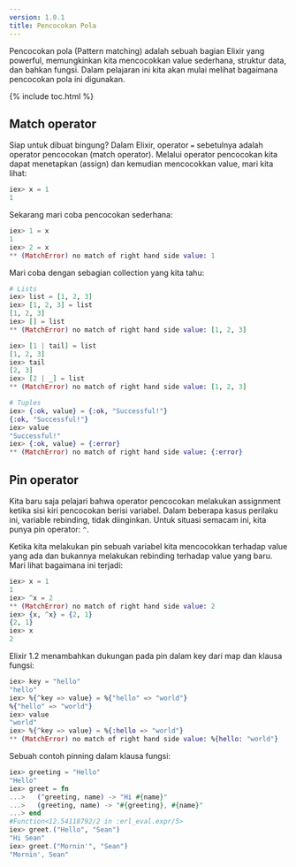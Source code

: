 ```yaml
---
version: 1.0.1
title: Pencocokan Pola
---
```


Pencocokan pola (Pattern matching) adalah sebuah bagian Elixir yang powerful, memungkinkan kita mencocokkan value sederhana, struktur data, dan bahkan fungsi. Dalam pelajaran ini kita akan mulai melihat bagaimana pencocokan pola ini digunakan.

{% include toc.html %}

## Match operator

Siap untuk dibuat bingung? Dalam Elixir, operator `=` sebetulnya adalah operator pencocokan (match operator). Melalui operator pencocokan kita dapat menetapkan (assign) dan kemudian mencocokkan value, mari kita lihat:

```elixir
iex> x = 1
1
```

Sekarang mari coba pencocokan sederhana:

```elixir
iex> 1 = x
1
iex> 2 = x
** (MatchError) no match of right hand side value: 1
```

Mari coba dengan sebagian collection yang kita tahu:

```elixir
# Lists
iex> list = [1, 2, 3]
iex> [1, 2, 3] = list
[1, 2, 3]
iex> [] = list
** (MatchError) no match of right hand side value: [1, 2, 3]

iex> [1 | tail] = list
[1, 2, 3]
iex> tail
[2, 3]
iex> [2 | _] = list
** (MatchError) no match of right hand side value: [1, 2, 3]

# Tuples
iex> {:ok, value} = {:ok, "Successful!"}
{:ok, "Successful!"}
iex> value
"Successful!"
iex> {:ok, value} = {:error}
** (MatchError) no match of right hand side value: {:error}
```

## Pin operator

Kita baru saja pelajari bahwa operator pencocokan melakukan assignment ketika sisi kiri pencocokan berisi variabel. Dalam beberapa kasus perilaku ini, variable rebinding, tidak diinginkan. Untuk situasi semacam ini, kita punya pin operator: `^`.

Ketika kita melakukan pin sebuah variabel kita mencocokkan terhadap value yang ada dan bukannya melakukan rebinding terhadap value yang baru. Mari lihat bagaimana ini terjadi:

```elixir
iex> x = 1
1
iex> ^x = 2
** (MatchError) no match of right hand side value: 2
iex> {x, ^x} = {2, 1}
{2, 1}
iex> x
2
```

Elixir 1.2 menambahkan dukungan pada pin dalam key dari map dan klausa fungsi:

```elixir
iex> key = "hello"
"hello"
iex> %{^key => value} = %{"hello" => "world"}
%{"hello" => "world"}
iex> value
"world"
iex> %{^key => value} = %{:hello => "world"}
** (MatchError) no match of right hand side value: %{hello: "world"}
```

Sebuah contoh pinning dalam klausa fungsi:

```elixir
iex> greeting = "Hello"
"Hello"
iex> greet = fn
...>   (^greeting, name) -> "Hi #{name}"
...>   (greeting, name) -> "#{greeting}, #{name}"
...> end
#Function<12.54118792/2 in :erl_eval.expr/5>
iex> greet.("Hello", "Sean")
"Hi Sean"
iex> greet.("Mornin'", "Sean")
"Mornin', Sean"
```
